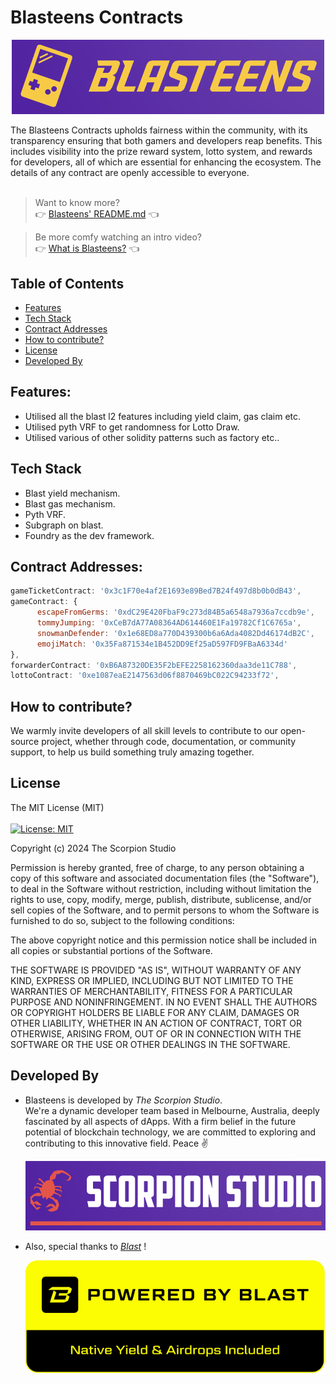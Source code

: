# Blasteens Contracts
<p align="center">
  <img alt="Blasteens" src="public/images/blasteens.png" width="500" >
</p>
The Blasteens Contracts upholds fairness within the community, with its transparency ensuring that both gamers and developers reap benefits. This includes visibility into the prize reward system, lotto system, and rewards for developers, all of which are essential for enhancing the ecosystem. The details of any contract are openly accessible to everyone.
<br><br>

> Want to know more? <br>
> 👉 [Blasteens' README.md](https://github.com/future-web3/blasteens-ui) 👈

> Be more comfy watching an intro video?<br>
> 👉 [What is Blasteens?](url) 👈

## Table of Contents
* [Features](#features)
* [Tech Stack](#tech-stack)
* [Contract Addresses](#contract-addresses)
* [How to contribute?](#how-to-contribute)
* [License](#license)
* [Developed By](#developed-by)

## Features:
 - Utilised all the blast l2 features including yield claim, gas claim etc.
 - Utilised pyth VRF to get randomness for Lotto Draw.
 - Utilised various of other solidity patterns such as factory etc..

## Tech Stack
 - Blast yield mechanism.
 - Blast gas mechanism.
 - Pyth VRF.
 - Subgraph on blast.
 - Foundry as the dev framework.

## Contract Addresses:
```javascript
gameTicketContract: '0x3c1F70e4af2E1693e89Bed7B24f497d8b0b0dB43',
gameContract: {
      escapeFromGerms: '0xdC29E420FbaF9c273d84B5a6548a7936a7ccdb9e',
      tommyJumping: '0xCeB7dA77A08364AD614460E1Fa19782Cf1C6765a',
      snowmanDefender: '0x1e68ED8a770D439300b6a6Ada4082Dd46174dB2C',
      emojiMatch: '0x35Fa871534e1B452DD9Ef25aD597FD9FBaA6334d'
},
forwarderContract: '0xB6A87320DE35F2bEFE2258162360daa3de11C788',
lottoContract: '0xe1087eaE2147563d06f8870469bC022C94233f72',

```

## How to contribute?
We warmly invite developers of all skill levels to contribute to our open-source project, whether through code, documentation, or community support, to help us build something truly amazing together.

## License
The MIT License (MIT)
<br>
<br>
[![License: MIT](https://img.shields.io/badge/License-MIT-yellow.svg)](https://opensource.org/licenses/MIT)

Copyright (c) 2024 The Scorpion Studio

Permission is hereby granted, free of charge, to any person obtaining a copy of this software and associated documentation files (the "Software"), to deal in the Software without restriction, including without limitation the rights to use, copy, modify, merge, publish, distribute, sublicense, and/or sell copies of the Software, and to permit persons to whom the Software is furnished to do so, subject to the following conditions:

The above copyright notice and this permission notice shall be included in all copies or substantial portions of the Software.

THE SOFTWARE IS PROVIDED "AS IS", WITHOUT WARRANTY OF ANY KIND, EXPRESS OR IMPLIED, INCLUDING BUT NOT LIMITED TO THE WARRANTIES OF MERCHANTABILITY, FITNESS FOR A PARTICULAR PURPOSE AND NONINFRINGEMENT. IN NO EVENT SHALL THE AUTHORS OR COPYRIGHT HOLDERS BE LIABLE FOR ANY CLAIM, DAMAGES OR OTHER LIABILITY, WHETHER IN AN ACTION OF CONTRACT, TORT OR OTHERWISE, ARISING FROM, OUT OF OR IN CONNECTION WITH THE SOFTWARE OR THE USE OR OTHER DEALINGS IN THE SOFTWARE.

## Developed By
- Blasteens is developed by _The Scorpion Studio_. \
We're a dynamic developer team based in Melbourne, Australia, deeply fascinated by all aspects of dApps. With a firm belief in the future potential of blockchain technology, we are committed to exploring and contributing to this innovative field. Peace ✌️
  <p align="left">
    <img alt="Scorpion Studio" src="public/images/scorpion-studio.png" width="500" >
  </p>
- Also, special thanks to _[Blast](https://blast.io/en)_ !
  <p align="left">
    <img alt="Blast" src="public/images/blast.svg" width="500" >
  </p>
